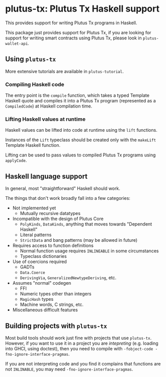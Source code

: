 # plutus-tx: Plutus Tx Haskell support

This provides support for writing Plutus Tx programs in Haskell.

This package just provides support for Plutus Tx, if you are looking for support for
writing smart contracts using Plutus Tx, please look in `plutus-wallet-api`.

## Using `plutus-tx`

More extensive tutorials are available in `plutus-tutorial`.

### Compiling Haskell code

The entry point is the `compile` function, which takes a typed Template Haskell
quote and compiles it into a Plutus Tx program (represented as a `CompiledCode`) at
Haskell compilation time.

### Lifting Haskell values at runtime

Haskell values can be lifted into code at runtime using the `lift` functions.

Instances of the `Lift` typeclass should be created only with the `makeLift` Template Haskell
function.

Lifting can be used to pass values to compiled Plutus Tx programs using `applyCode`.

## Haskell language support

In general, most "straightforward" Haskell should work.

The things that don't work broadly fall into a few categories:

- Not implemented yet
    - Mutually recursive datatypes
- Incompatible with the design of Plutus Core
    - `PolyKinds`, `DataKinds`, anything that moves towards "Dependent Haskell"
    - Literal patterns
    - `StrictData` and bang patterns (may be allowed in future)
- Requires access to function definitions
    - Normal function usage requires `INLINEABLE` in some circumstances
    - Typeclass dictionaries
- Use of coercions required
    - GADTs
    - `Data.Coerce`
    - `DerivingVia`, `GeneralizedNewtypeDeriving`, etc.
- Assumes "normal" codegen
    - FFI
    - Numeric types other than integers
    - `MagicHash` types
    - Machine words, C strings, etc.
- Miscellaneous difficult features

## Building projects with `plutus-tx`

Most build tools should work just fine with projects that use `plutus-tx`. However,
if you want to use it in a project you are *intepreting* (e.g. loading into GHCI, using
doctest), then you need to compile with `-fobject-code -fno-ignore-interface-pragmas`.

If you are not interpreting code and you find it complains that functions are not `INLINABLE`,
you may need `-fno-ignore-interface-pragmas`.
